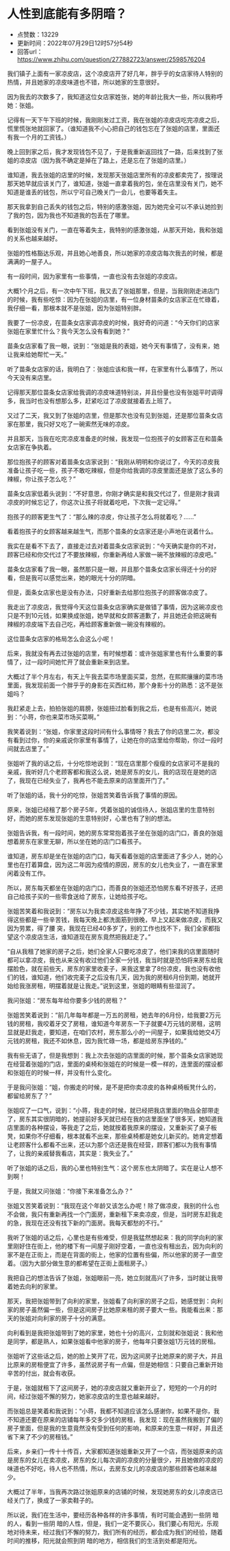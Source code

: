 # 人性到底能有多阴暗？
- 点赞数：13229
- 更新时间：2022年07月29日12时57分54秒
- 回答url：https://www.zhihu.com/question/277882723/answer/2598576204
<body>
 <p data-pid="y7n_ZG38">我们镇子上面有一家凉皮店，这个凉皮店开了好几年，胖乎乎的女店家待人特别的热情，并且她家的凉皮味道也不错，所以她家的生意很好。</p>
 <p data-pid="DVyQGGOp">因为我去的次数多了，我知道这位女店家姓张，她的年龄比我大一些，所以我称呼她：张姐。</p>
 <p data-pid="rnLBw4rh">记得有一天下午下班的时候，我刚刚发过工资，我在张姐的凉皮店吃完凉皮之后，慌里慌张地就回家了。（谁知道我不小心把自己的钱包忘在了张姐的店里，里面还有我一个月的工资钱。）</p>
 <p data-pid="-xDHBHln">晚上回到家之后，我才发现钱包不见了，于是我重新返回找了一路，后来找到了张姐的凉皮店（因为我不确定是掉在了路上，还是忘在了张姐的店里。）</p>
 <p data-pid="CHM_TfTG">谁知道，我去张姐的店里的时候，发现那天张姐店里所有的凉皮都卖完了，按理说那天她早就应该关门了，谁知道，张姐一直拿着我的包，坐在店里没有关门，她不知道是谁丢的钱包，所以宁可自己晚关门一会儿，也要等着失主。</p>
 <p data-pid="Lf_fBfwr">那天我拿到自己丢失的钱包之后，特别的感激张姐，因为她完全可以不承认她捡到了我的包，因为我也不知道我的包丢在了哪里。</p>
 <p data-pid="shdfetmN">看到张姐没有关门，一直在等着失主，我特别的感激张姐，从那天开始，我和张姐的关系也越来越好。</p>
 <p data-pid="BRpoFnlS">张姐的性格豁达乐观，并且她心地善良，所以她家的凉皮店每次我去的时候，都是满满的一屋子人。</p>
 <p data-pid="3P28jMfO">有一段时间，因为家里有一些事情，一直也没有去张姐的凉皮店。</p>
 <p data-pid="gNHX08XF">大概1个月之后，有一次中午下班，我又去了张姐那里，但是，当我刚刚走进店门的时候，我有些吃惊：因为在张姐的店里，有一位身材苗条的女店家正在忙碌着，我仔细一看，那根本就不是张姐，因为张姐特别胖。</p>
 <p data-pid="QgWxG6yL">我要了一份凉皮，在苗条女店家调凉皮的时候，我好奇的问道：“今天你们的店家张姐在家里忙什么？我今天怎么没有看到她？”</p>
 <p data-pid="G9ehdvFY">苗条女店家看了我一眼，说到：“张姐是我的表姐，她今天有事情了，没有来，她让我来给她帮忙一天。”</p>
 <p data-pid="7tSV_yP1">听了苗条女店家的话，我明白了：张姐应该和我一样，在家里有什么事情了，所以今天没有来店里。</p>
 <p data-pid="_3Or-78x">记得那天那位苗条女店家给我调的凉皮味道特别淡，并且份量也没有张姐平时调得多，我当时也没有想那么多，赶紧吃过了凉皮就接着去上班了。</p>
 <p data-pid="XBF1NgwD">又过了二天，我又到了张姐的店里，但是那次也没有见到张姐，还是那位苗条女店家在那里，我只好又吃了一碗索然无味的凉皮。</p>
 <p data-pid="Ks86e9zv">并且那天，当我在吃完凉皮准备走的时候，我发现一位抱孩子的女顾客正在和苗条女店家在争执着。</p>
 <p data-pid="YstxfUok">那位抱孩子的顾客对着苗条女店家说到：“我刚从明明和你说过了，今天的凉皮我准备让孩子吃一些，孩子不敢吃辣椒，但是你给我调的凉皮里面还是放了这么多的辣椒，你让孩子怎么吃？”</p>
 <p data-pid="QKx232S-">苗条女店家低着头说到：“不好意思，你刚才确实是和我交代过了，但是刚才我调凉皮的时候忘记了，你这次让孩子将就着吃吧，下次我一定记得。”</p>
 <p data-pid="_teZLcpY">抱孩子的顾客更生气了：“那么辣的凉皮，你让孩子怎么将就着吃？……”</p>
 <p data-pid="M4tWJwo-">看着抱孩子的女顾客越来越生气，而那个苗条的女店家还是小声地在说着什么。</p>
 <p data-pid="6BQLwl7a">我实在是看不下去了，直接走过去对着苗条女店家说到：“今天确实是你的不对，顾客已经和你交代过了不要放辣椒，你重新再给人家做一碗不放辣椒的凉皮吧。”</p>
 <p data-pid="JE37JfyW">苗条女店家看了我一眼，虽然那只是一眼，并且那个苗条女店家长得还十分的好看，但是我可以感觉出来，她的眼光十分的阴暗。</p>
 <p data-pid="AxB0iBBA">但是，面条女店家也是没有办法，只好重新去给那位抱孩子的顾客做凉皮了。</p>
 <p data-pid="lGWrNzKP">我走出了凉皮店，我觉得今天这位苗条女店家确实是做错了事情，因为这碗凉皮也只是不到10元钱，如果换成张姐，她早就和女顾客道歉了，并且她还会把这碗有辣椒的凉皮端下去自己吃，再给顾客重新做一碗没有辣椒的。</p>
 <p data-pid="jg3YiyyP">这位苗条女店家的格局怎么会这么小呢！</p>
 <p data-pid="6KqZCEZe">后来，我就没有再去过张姐的店里，有时候想着：或许张姐家里也有什么重要的事情了，过一段时间她忙开了就会重新来到店里。</p>
 <p data-pid="CEioTWFn">大概过了半个月左右，有天上午我去菜市场里面买菜，忽然，在熙熙攘攘的菜市场里面，我发现前面一个胖乎乎的身影在买西红柿，那个身影十分的熟悉：这不是张姐吗？</p>
 <p data-pid="NYmy4zvF">我赶紧走上去，拍拍张姐的肩膀，张姐扭过脸看到我之后，也是有些高兴，她说到：“小蒋，你也来菜市场买菜啊。”</p>
 <p data-pid="lIDSSIzh">我笑着说到：“张姐，你家里这段时间有什么事情呀？我去了你的店里二次，都没有看到过你，你的亲戚说你家里有事情了，让她在你的店里给你帮助，你过一段时间就去店里了。”</p>
 <p data-pid="LVHxGwjo">张姐听了我的话之后，十分吃惊地说到：“现在店里那个瘦瘦的女店家可不是我的亲戚，我听好几个老顾客都和我这么说，她是房东的女儿，我的店现在是她的店了，我现在已经失业了，我再也不能去原来的店里面开门了。”</p>
 <p data-pid="j1lcQ8ac">听了张姐的话，我十分的吃惊，张姐苦笑着告诉我了事情的原因。</p>
 <p data-pid="smAgkvpB">原来，张姐已经租了那个房子5年，凭着张姐的诚信待人，张姐店里的生意特别好，而她的房东发现张姐的生意特别好，心里也有了别的想法。</p>
 <p data-pid="4mZBaL2_">张姐告诉我，有一段时间，她的房东常常抱着孩子坐在张姐的店门口，善良的张姐想着房东在家里无聊，所以坐在她的店门口看孩子。</p>
 <p data-pid="7Drpr5jd">谁知道，房东却是坐在张姐的店门口，每天看着张姐的店里面进了多少人，她的心里也在打着算盘，因为这二年因为疫情的原因，房东的女儿也失业了，一直在家里闲着没有工作。</p>
 <p data-pid="_o9F8Z7S">所以，房东每天都坐在张姐的店门口，而善良的张姐还恐怕房东看不好孩子，还把自己给孩子买的一些零食送给了房东，让她给孩子吃。</p>
 <p data-pid="-WnS2XVK">张姐苦笑着和我说到：“房东以为我卖凉皮这些年挣了不少钱，其实她不知道我挣得这些都是一些辛苦钱，我每天晚上都洗面筋到很晚，早上又起来做凉皮，而我又因为劳累，得了腰 突，我现在已经40多岁了，别的工作也找不下，我们全家都指望这个凉皮店生活，谁知道现在房东竟然把我赶走了。”</p>
 <p data-pid="iy5pljQk">“自从我租了她家的房子之后，她们全家人只要吃凉皮了，他们来我的店里面随时都可以拿凉皮，我也从来没有收过他们全家一分钱，我当时就是恐怕将来房东给我摆脸色，就在前些天，房东的家里收麦子，来我这里拿了8份凉皮，我也没有收他们的钱，谁知道，他们收完麦子之后没有几天，因为我的房租6月份到期，她就开始给我涨房租，明摆着就是让我走。”说到这里，张姐的眼睛有些湿润了。</p>
 <p data-pid="-RbFemuh">我问张姐：“房东每年给你要多少钱的房租？”</p>
 <p data-pid="Ig-DuBam">张姐苦笑着说到：“前几年每年都是一万五的房租，她去年的6月份，给我要2万元钱的房租，我咬着牙交了房租，谁知道今年房东一下子就要4万元钱的房租，这明显就是赶我走，要知道，在咱们农村，房东那么小的一间屋子，如果我给她交4万元钱的房租，我还不如休息，因为我忙碌一场，都是给房东挣钱的。”</p>
 <p data-pid="hmgMPnXA">我有些无语了，但是我想到：我上次去张姐的店里面的时候，那个苗条女店家她现在经营着张姐的门店，里面的桌椅和张姐在的时候是一模一样的，连里面的摆设都和张姐在的时候一样，并没有什么变化。</p>
 <p data-pid="FkYHGr7e">于是我问张姐：“姐，你搬走的时候，是不是把你卖凉皮的各种桌椅板凳什么的，都留给房东了？”</p>
 <p data-pid="R5yIZD1Q">张姐叹了一口气，说到：“小蒋，我走的时候，就已经把我店里面的物品全部带走了，房东其实很阴暗的，她提前好多天就已经在我的店里面坐了很多天，她知道我店里面的各种摆设，等我走了之后，她就按着我原来的摆设，又重新买了桌子板凳，如果你不仔细看，根本就看不出来，那些桌椅都是她女儿新买的。她肯定想着让老顾客什么都看不出来，还以为那个店还是我在经营，顾客们都以为我有事情了，让我的亲戚替我看店，其实是：我失业了。”</p>
 <p data-pid="VFesG8LO">听了张姐的话之后，我的心里也特别生气：这个房东也太阴暗了。实在是让人想不到啊！</p>
 <p data-pid="pIFRqz5I">于是，我就又问张姐：“你接下来准备怎么办？”</p>
 <p data-pid="FcUPTvKz">张姐又苦笑着说到：“我现在这个年龄又该怎么办呢！除了做凉皮，我别的什么也不会做，我只有重新再找一个门面房，重新租下来卖凉皮，但是，当时房东赶我走的急，我现在还没有找下新的门面房。我每天都愁的不行。”</p>
 <p data-pid="VppIf1Wr">我听了张姐的话之后，心里也是有些难受，但是我猛然想起来：我的同学向利的家里刚好住在街上，他的楼下有一间屋子刚好空着，一直也没有租出去，因为向利的家不是在正街上，而是在背面的街上，他家的位置有些偏，所以他家的房子一直空着。（因为大部分做生意的都希望在正街上面租房子。）</p>
 <p data-pid="xK89vwHz">我把自己的想法告诉了张姐，张姐眼前一亮，她立刻就高兴了许多，当时就让我带着她去向利的家里。</p>
 <p data-pid="ccEkoXu2">那天，我把张姐带到了向利的家里，张姐看了向利家的房子之后，她感觉到：向利家的房子虽然偏一些，但是这间房子比她原来租的房子要大一些。我能看出来：那天的张姐对向利家的房子十分的满意。</p>
 <p data-pid="BqJAg9s7">向利看到是我把张姐带到了她的家里，她也十分的高兴，立刻就和张姐说：我和他是同学，都是熟人，如果张姐看中他家的房子，他每年只要张姐1万元钱的房租。</p>
 <p data-pid="-APD6p2Y">张姐听了这些话之后，她的脸上笑开了花，因为这间房子比她原来的房子大，并且比原来的房租便宜了许多，虽然说房子有一点偏，但是她相信：只要自己重新开始辛苦的付出，就会有收获。</p>
 <p data-pid="6ZHU5HOV">于是，张姐就租下了这间房子，她的凉皮店就又重新开业了，短短的一个月的时间，经过张姐不懈的努力，她家凉皮店的生意也越来越好。</p>
 <p data-pid="s4-rgOOY">而张姐总是笑着和我说到：“小蒋，我都不知道应该怎么感谢你，如果不是你，我不知道还要在原来的店铺每年多交多少钱的房租，我发现：现在虽然我搬到了偏的房子里面，但是我的生意竟然没有受到任何的影响，和原来的生意一样好，并且还省下来了不少的房租钱。”</p>
 <p data-pid="-DbCPO2v">后来，乡亲们一传十十传百，大家都知道张姐重新又开了一个店，而张姐原来的店是房东的女儿在卖凉皮，房东的女儿每次调的凉皮的分量很少，并且她做的凉皮的味道也不好吃，待人也不热情，所以，去房东女儿的凉皮店的那些顾客也越来越少。</p>
 <p data-pid="r7mu51L7">大概过了半年，当我再次路过张姐原来的店铺的时候，发现她房东的女儿凉皮店已经关门了，换成了一家卖鞋子的。</p>
 <p data-pid="ZFkYpsX5">所以说，我们在生活中，要经历各种各样的许多事情，有时可能会遇到一些阴 暗的人，看到一些阴 暗的人性，但是，我们一定不要灰心，我们要心有阳光，乐观地对待未来，经过我们不懈的努力，我们所有的经历，都会成为我们的经验，随着时间的推移，阳光就会照到阴 暗的地方，相信我们的生活到处都是阳光。</p>
</body>